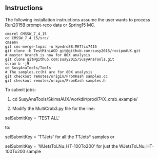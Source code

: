 ## Instructions

The following installation instructions assume the user wants to process Run2015B prompt-reco data or Spring15 MC.

```
cmsrel CMSSW_7_4_15
cd CMSSW_7_4_15/src/
cmsenv
git cms-merge-topic -u kpedro88:METfix7415
git clone -b TestMiniAOD git@github.com:susy2015/recipeAUX.git
# master branch is now for 80X analysis
git clone git@github.com:susy2015/SusyAnaTools.git
scram b -j9
cd SusyAnaTools/Tools
# The samples.cc(h) are for 80X analysis
git checkout remotes/origin/FromKash samples.cc
git checkout remotes/origin/FromKash samples.h
```

To submit jobs:

1. cd SusyAnaTools/SkimsAUX/workdir/prod/74X_crab_example/

2. Modify the MultiCrab3.py file for the line:

selSubmitKey = 'TEST ALL'

to:

selSubmitKey = 'TTJets' for all the TTJets* samples or

selSubmitKey = 'WJetsToLNu_HT-100To200' for just the WJetsToLNu_HT-100To200 sample
